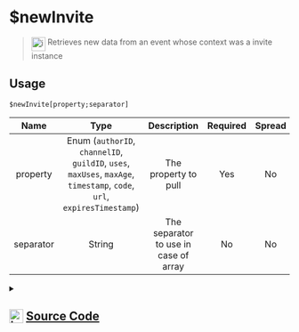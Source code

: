 # $newInvite
> <img align="top" src="https://upload.wikimedia.org/wikipedia/commons/thumb/e/e4/Infobox_info_icon.svg/160px-Infobox_info_icon.svg.png?20150409153300" alt="image" width="25" height="auto"> Retrieves new data from an event whose context was a invite instance
## Usage
```
$newInvite[property;separator]
```
| Name | Type | Description | Required | Spread
| :---: | :---: | :---: | :---: | :---: |
property | Enum (`authorID`, `channelID`, `guildID`, `uses`, `maxUses`, `maxAge`, `timestamp`, `code`, `url`, `expiresTimestamp`) | The property to pull | Yes | No
separator | String | The separator to use in case of array | No | No
<details>
<summary>
    
## <img align="top" src="https://cdn4.iconfinder.com/data/icons/iconsimple-logotypes/512/github-512.png" alt="image" width="25" height="auto">  [Source Code](https://github.com/tryforge/ForgeScript-V2/blob/main/src/native/newInvite.ts)
    
</summary>
    
```ts
import { InviteProperties, InviteProperty } from "../properties/invite"
import { ArgType, NativeFunction, Return } from "../structures"

export default new NativeFunction({
    name: "$newInvite",
    version: "1.0.3",
    description: "Retrieves new data from an event whose context was a invite instance",
    brackets: true,
    unwrap: true,
    args: [
        {
            name: "property",
            description: "The property to pull",
            rest: false,
            type: ArgType.Enum,
            enum: InviteProperty,
            required: true,
        },
        {
            name: "separator",
            description: "The separator to use in case of array",
            rest: false,
            type: ArgType.String,
        },
    ],
    execute(ctx, [prop, sep]) {
        return Return.success(InviteProperties[prop](ctx.states?.invite?.new, sep))
    },
})

```
    
</details>